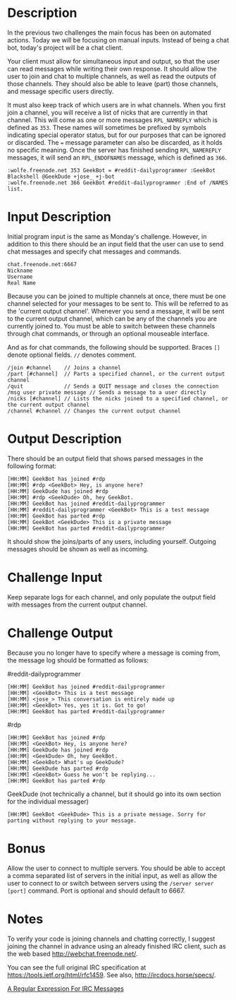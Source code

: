 # Description

In the previous two challenges the main focus has been on automated actions. Today we will be focusing on manual inputs.
Instead of being a chat bot, today's project will be a chat client.

Your client must allow for simultaneous input and output, so that the user can read messages while writing their own
response. It should allow the user to join and chat to multiple channels, as well as read the outputs of those channels.
They should also be able to leave (part) those channels, and message specific users directly.

It must also keep track of which users are in what channels. When you first join a channel, you will receive a list of
nicks that are currently in that channel. This will come as one or more messages `RPL_NAMREPLY` which is defined as `353`.
These names will sometimes be prefixed by symbols indicating special operator status, but for our purposes that can be
ignored or discarded. The `=` message parameter can also be discarded, as it holds no specific meaning. Once the server has
finished sending `RPL_NAMEREPLY` messages, it will send an `RPL_ENDOFNAMES` message, which is defined as `366`.

    :wolfe.freenode.net 353 GeekBot = #reddit-dailyprogrammer :GeekBot Blackshell @GeekDude +jose_ +j-bot
    :wolfe.freenode.net 366 GeekBot #reddit-dailyprogrammer :End of /NAMES list.

# Input Description

Initial program input is the same as Monday's challenge. However, in addition to this there should be an input field
that the user can use to send chat messages and specify chat messages and commands.

    chat.freenode.net:6667
    Nickname
    Username
    Real Name

Because you can be joined to multiple channels at once, there must be one channel selected for your messages to be sent to.
This will be referred to as the 'current output channel'. Whenever you send a message, it will be sent to the current
output channel, which can be any of the channels you are currently joined to. You must be able to switch between these
channels through chat commands, or through an optional mouseable interface.

And as for chat commands, the following should be supported. Braces `[]` denote optional fields. `//` denotes comment.

    /join #channel    // Joins a channel
    /part [#channel]  // Parts a specified channel, or the current output channel
    /quit             // Sends a QUIT message and closes the connection
    /msg user private message // Sends a message to a user directly
    /nicks [#channel] // Lists the nicks joined to a specified channel, or the current output channel
    /channel #channel // Changes the current output channel

# Output Description

There should be an output field that shows parsed messages in the following format:

    [HH:MM] GeekBot has joined #rdp
    [HH:MM] #rdp <GeekBot> Hey, is anyone here?
    [HH:MM] GeekDude has joined #rdp
    [HH:MM] #rdp <GeekDude> Oh, hey GeekBot.
    [HH:MM] GeekBot has joined #reddit-dailyprogrammer
    [HH:MM] #reddit-dailyprogrammer <GeekBot> This is a test message
    [HH:MM] GeekBot has parted #rdp
    [HH:MM] GeekBot <GeekDude> This is a private message
    [HH:MM] GeekBot has parted #reddit-dailyprogrammer

It should show the joins/parts of any users, including yourself. Outgoing messages should be shown as well as incoming.

# Challenge Input

Keep separate logs for each channel, and only populate the output field with messages from the current output channel.

# Challenge Output

Because you no longer have to specify where a message is coming from, the message log should be formatted as follows:

\#reddit-dailyprogrammer

    [HH:MM] GeekBot has joined #reddit-dailyprogrammer
    [HH:MM] <GeekBot> This is a test message
    [HH:MM] <jose_> This conversation is entirely made up
    [HH:MM] <GeekBot> Yes, yes it is. Got to go!
    [HH:MM] GeekBot has parted #reddit-dailyprogrammer

\#rdp

    [HH:MM] GeekBot has joined #rdp
    [HH:MM] <GeekBot> Hey, is anyone here?
    [HH:MM] GeekDude has joined #rdp
    [HH:MM] <GeekDude> Oh, hey GeekBot.
    [HH:MM] <GeekBot> What's up GeekDude?
    [HH:MM] GeekDude has parted #rdp
    [HH:MM] <GeekBot> Guess he won't be replying...
    [HH:MM] GeekBot has parted #rdp

GeekDude (not technically a channel, but it should go into its own section for the individual messager)

    [HH:MM] GeekBot <GeekDude> This is a private message. Sorry for parting without replying to your message.

# Bonus

Allow the user to connect to multiple servers. You should be able to accept a comma separated list of servers in the
initial input, as well as allow the user to connect to or switch between servers using the `/server server [port]` command.
Port is optional and should default to 6667.

# Notes

To verify your code is joining channels and chatting correctly, I suggest joining the channel in advance using an already
finished IRC client, such as the web based http://webchat.freenode.net/.

You can see the full original IRC specification at https://tools.ietf.org/html/rfc1459. See also, http://ircdocs.horse/specs/.

[A Regular Expression For IRC Messages](https://mybuddymichael.com/writings/a-regular-expression-for-irc-messages.html)